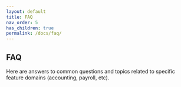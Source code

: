 ```yaml
---
layout: default
title: FAQ
nav_order: 5
has_children: true
permalink: /docs/faq/
---
```


## FAQ

Here are answers to common questions and topics related to specific feature domains (accounting, payroll, etc).